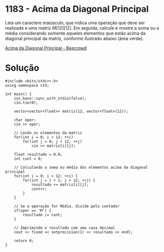 # 1183 - Acima da Diagonal Principal

Leia um caractere maiúsculo, que indica uma operação que deve ser realizada e uma matriz M[12][12]. Em seguida, calcule e mostre a soma ou a média considerando somente aqueles elementos que estão acima da diagonal principal da matriz, conforme ilustrado abaixo (área verde).

[Acima da Diagonal Principal - Beecrowd](https://www.beecrowd.com.br/judge/pt/problems/view/1183)

# Solução

```
#include <bits/stdc++.h>
using namespace std;

int main() {
    ios_base::sync_with_stdio(false);
    cin.tie(0);

    vector<vector<float>> matriz(12, vector<float>(12));

    char oper;
    cin >> oper;

    // Lendo os elementos da matriz
    for(int i = 0; i < 12; ++i)
        for(int j = 0; j < 12; ++j)
            cin >> matriz[i][j];

    float resultado = 0.0;
    int cont = 0;
    
    // Calculando a soma ou média dos elementos acima da diagonal principal
    for(int i = 0; i < 12; ++i) {
        for(int j = i + 1; j < 12; ++j) {
            resultado += matriz[i][j];
            cont++;
        }
    }

    // Se a operação for Média, divide pelo contador
    if(oper == 'M') {
        resultado /= cont;
    }

    // Imprimindo o resultado com uma casa decimal
    cout << fixed << setprecision(1) << resultado << endl;

    return 0;
}
```